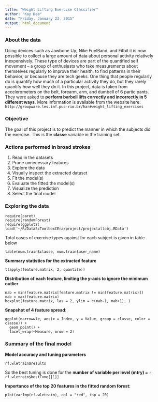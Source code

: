 ```yaml
---
title: "Weight Lifting Exercise Classifier"
author: "Kay Dee"
date: "Friday, January 23, 2015"
output: html_document
---
```


### About the data

Using devices such as Jawbone Up, Nike FuelBand, and Fitbit it is now possible to collect a large amount of data about personal activity relatively inexpensively. These type of devices are part of the quantified self movement – a group of enthusiasts who take measurements about themselves regularly to improve their health, to find patterns in their behavior, or because they are tech geeks. One thing that people regularly do is quantify how much of a particular activity they do, but they rarely quantify how well they do it. 
In this project, data is taken from accelerometers on the belt, forearm, arm, and dumbell of 6 participants. They were asked to **perform barbell lifts correctly and incorrectly in 5 different ways**. More information is available from the website here: `http://groupware.les.inf.puc-rio.br/har#weight_lifting_exercises`

### Objective

The goal of this project is to predict the manner in which the subjects did the exercise. This is the **classe** variable in the training set. 


### Actions performed in broad strokes

  1. Read in the datasets
  2. Prune unnecessary features
  3. Explore the data
  4. Visually inspect the extracted dataset
  5. Fit the model(s)
  6. Evaluate the fitted the model(s)
  7. Visualize the prediction
  8. Select the final model


### Exploring the data

```{r, echo=FALSE, message=FALSE}
require(caret)
require(randomForest)
require(ggplot2)
load('~/R/DataScToolboxCEra/project/projectallobj.RData')
```

Total cases of exercise types against for each subject is given in table below
```{r}
table(num.train$classe, num.train$user_name)
```


**Summary statistics for the extracted feature**
```{r, echo=FALSE}
t(apply(feature.matrix, 2, quantile))
```


**Distribution of each feature, limiting the y-axis to ignore the minimum outlier**
```{r, echo=FALSE, dpi=200, dev.args=list(pointsize=8)}
nab = min(feature.matrix[feature.matrix != min(feature.matrix)])
mab = max(feature.matrix)
boxplot(feature.matrix, las = 2, ylim = c(nab-1, mab+1), )
```


**Snapshot of 4 feature spread:**  
```{r, echo=FALSE}
ggplot(narrowwle, aes(x = Index, y = Value, group = classe, color = classe)) + 
  geom_point() + 
  facet_wrap(~Measure, nrow = 2)
```


### Summary of the final model

**Model accuracy and tuning parameters**  
```{r, echo=FALSE}
rf.wletrain$results
```

So the best tuning is done for the **number of variable per level (mtry) =** `r rf.wletrain$bestTune[[1]]`


**Importance of the top 20 features in the fitted random forest:**
```{r, echo=FALSE}
plot(varImp(rf.wletrain), col = "red", top = 20)
```
